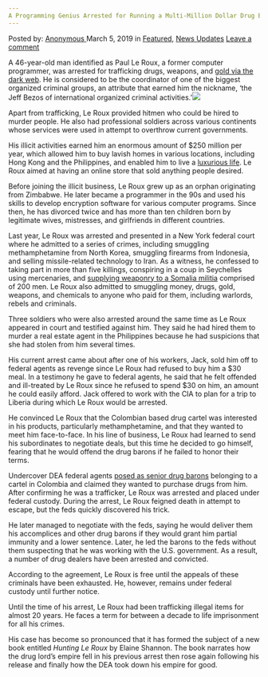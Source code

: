 ```yaml
---
A Programming Genius Arrested for Running a Multi-Million Dollar Drug Empire on the Darknet
---
```

<article class="post-listing post-28522 post type-post status-publish format-standard has-post-thumbnail hentry category-deepdot-news category-news-updates tag-arrested tag-darknet tag-dollar tag-drug tag-empire tag-genius tag-multimillion tag-programming tag-running">
    <div class="post-inner">
        <span>Posted by: <a href="https://www.deepdotweb.com/author/anony/" title="">Anonymous </a></span>
    <span>March 5, 2019</span>
    <span>in <a href="https://www.deepdotweb.com/category/deepdot-news/" rel="category tag">Featured</a>, <a href="https://www.deepdotweb.com/category/news-updates/" rel="category tag">News Updates</a></span>
    <span><a href="https://www.deepdotweb.com/2019/03/05/a-programming-genius-arrested-for-running-a-multi-million-dollar-drug-empire-on-the-darknet/#respond">Leave a comment</a></span>
    </p>
    <div class="clear"></div>
    <div class="entry">
    <p>A 46-year-old man identified as Paul Le Roux, a former computer programmer, was arrested for trafficking drugs, weapons, and <a href="https://www.dailymail.co.uk/news/article-6712945/Amazing-story-350-pound-programming-genius-Jeff-Bezos-dark-web.html">gold via the dark web</a>. He is considered to be the coordinator of one of the biggest organized criminal groups, an attribute that earned him the nickname, ‘the Jeff Bezos of international organized criminal activities.’<img class="wp-image-28527 aligncenter" src="https://www.deepdotweb.com/wp-content/uploads/2019/03/word-image-2.jpeg" srcset="https://www.deepdotweb.com/wp-content/uploads/2019/03/word-image-2.jpeg 660w, https://www.deepdotweb.com/wp-content/uploads/2019/03/word-image-2-300x150.jpeg 300w" sizes="(max-width: 660px) 100vw, 660px" /></p>
    <p>Apart from trafficking, Le Roux provided hitmen who could be hired to murder people. He also had professional soldiers across various continents whose services were used in attempt to overthrow current governments.</p>
    <p>His illicit activities earned him an enormous amount of $250 million per year, which allowed him to buy lavish homes in various locations, including Hong Kong and the Philippines, and enabled him to live a <a href="https://www.deepdotweb.com/2018/12/23/convicted-dark-web-drug-trafficker-to-pay-300000-euros-to-the-state/">luxurious life</a>. Le Roux aimed at having an online store that sold anything people desired.</p>
    <p>Before joining the illicit business, Le Roux grew up as an orphan originating from Zimbabwe. He later became a programmer in the 90s and used his skills to develop encryption software for various computer programs. Since then, he has divorced twice and has more than ten children born by legitimate wives, mistresses, and girlfriends in different countries.</p>
    <p>Last year, Le Roux was arrested and presented in a New York federal court where he admitted to a series of crimes, including smuggling methamphetamine from North Korea, smuggling firearms from Indonesia, and selling missile-related technology to Iran. As a witness, he confessed to taking part in more than five killings, conspiring in a coup in Seychelles using mercenaries, and <a href="https://www.deepdotweb.com/2019/02/06/research-weapons-trafficking-and-terrorist-activities-taking-place-on-the-dark-web/">supplying weaponry to a Somalia militia</a> comprised of 200 men. Le Roux also admitted to smuggling money, drugs, gold, weapons, and chemicals to anyone who paid for them, including warlords, rebels and criminals.</p>
    <p>Three soldiers who were also arrested around the same time as Le Roux appeared in court and testified against him. They said he had hired them to murder a real estate agent in the Philippines because he had suspicions that she had stolen from him several times.</p>
    <p>His current arrest came about after one of his workers, Jack, sold him off to federal agents as revenge since Le Roux had refused to buy him a $30 meal. In a testimony he gave to federal agents, he said that he felt offended and ill-treated by Le Roux since he refused to spend $30 on him, an amount he could easily afford. Jack offered to work with the CIA to plan for a trip to Liberia during which Le Roux would be arrested.</p>
    <p>He convinced Le Roux that the Colombian based drug cartel was interested in his products, particularly methamphetamine, and that they wanted to meet him face-to-face. In his line of business, Le Roux had learned to send his subordinates to negotiate deals, but this time he decided to go himself, fearing that he would offend the drug barons if he failed to honor their terms.</p>
    <p>Undercover DEA federal agents <a href="https://www.deepdotweb.com/2018/01/11/undercover-agents-makes-successfully-purchase-ar-15-automatic-rifle-dark-web/">posed as senior drug barons</a> belonging to a cartel in Colombia and claimed they wanted to purchase drugs from him. After confirming he was a trafficker, Le Roux was arrested and placed under federal custody. During the arrest, Le Roux feigned death in attempt to escape, but the feds quickly discovered his trick.</p>
    <p>He later managed to negotiate with the feds, saying he would deliver them his accomplices and other drug barons if they would grant him partial immunity and a lower sentence. Later, he led the barons to the feds without them suspecting that he was working with the U.S. government. As a result, a number of drug dealers have been arrested and convicted.</p>
    <p>According to the agreement, Le Roux is free until the appeals of these criminals have been exhausted. He, however, remains under federal custody until further notice.</p>
    <p>Until the time of his arrest, Le Roux had been trafficking illegal items for almost 20 years. He faces a term for between a decade to life imprisonment for all his crimes.</p>
    <p>His case has become so pronounced that it has formed the subject of a new book entitled <em>Hunting Le Roux</em> by Elaine Shannon. The book narrates how the drug lord’s empire fell in his previous arrest then rose again following his release and finally how the DEA took down his empire for good.</p>
    </div>
    <span style="display:none"><a href="https://www.deepdotweb.com/tag/arrested/" rel="tag">arrested</a> <a href="https://www.deepdotweb.com/tag/darknet/" rel="tag">darknet</a> <a href="https://www.deepdotweb.com/tag/dollar/" rel="tag">dollar</a> <a href="https://www.deepdotweb.com/tag/drug/" rel="tag">drug</a> <a href="https://www.deepdotweb.com/tag/empire/" rel="tag">empire</a> <a href="https://www.deepdotweb.com/tag/genius/" rel="tag">genius</a> <a href="https://www.deepdotweb.com/tag/multimillion/" rel="tag">multimillion</a> <a href="https://www.deepdotweb.com/tag/programming/" rel="tag">programming</a> <a href="https://www.deepdotweb.com/tag/running/" rel="tag">running</a></span> <span style="display:none" class="updated">2019-03-05</span>
    <div style="display:none" class="vcard author" itemprop="author" itemscope itemtype="http://schema.org/Person"><strong class="fn" itemprop="name"><a href="https://www.deepdotweb.com/author/anony/" title="Posts by Anonymous" rel="author">Anonymous</a></strong></div>
    </div>
</article>

